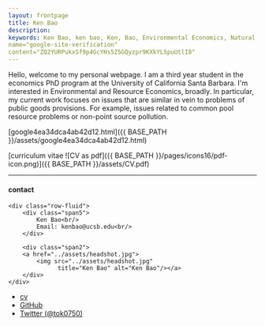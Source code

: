 ```yaml
---
layout: frontpage
title: Ken Bao
description: 
keywords: Ken Bao, ken bao, Ken, Bao, Environmental Economics, Natural Resource Economics, ERE, UCSB. Economics
name="google-site-verification" 
content="ZQ2YURPukxSf9p4GcYHs5Z5GQyzpr9KXkYL5puUtlI8"
---
```


Hello, welcome to my personal webpage. I am a third year student in the economics PhD program at the University of California Santa Barbara. I'm interested in Environmental and Resource Economics, broadly. In particular, my current work focuses on issues that are similar in vein to problems of public goods provisions. For example, issues related to common pool resource problems or non-point source pollution.  

[google4ea34dca4ab42d12.html]({{ BASE_PATH }}/assets/google4ea34dca4ab42d12.html)

[curriculum vitae ![CV as pdf]({{ BASE_PATH }}/pages/icons16/pdf-icon.png)]({{ BASE_PATH }}/assets/CV.pdf)<br/>


---


<div class="container">
<h4><a name="contact"></a>contact</h4>

    <div class="row-fluid">
        <div class="span5">
            Ken Bao<br/>
            Email: kenbao@ucsb.edu<br/>
        </div>

        <div class="span2">
        <a href="../assets/headshot.jpg">
            <img src="../assets/headshot.jpg"
                  title="Ken Bao" alt="Ken Bao"/></a>
        </div>
    </div>
</div>

<div class="navbar">
  <div class="navbar-inner">
      <ul class="nav">
          <li><a href="{{ BASE_PATH }}/assets/CV.pdf">cv</a></li>
          <li><a href="https://github.com/ken-q-bao">GitHub</a></li>
          <li><a href="https://twitter.com/tok0750">Twitter (@tok0750)</a></li>
      </ul>
  </div>
</div>